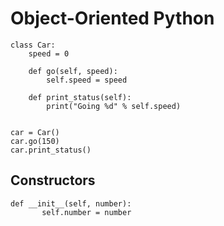# Object-Oriented Python

```
class Car:
    speed = 0

    def go(self, speed):
        self.speed = speed

    def print_status(self):
        print("Going %d" % self.speed)


car = Car()
car.go(150)
car.print_status()
```

## Constructors
```
def __init__(self, number):
       self.number = number
```